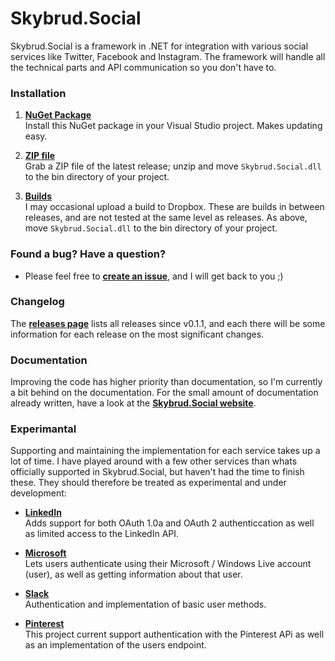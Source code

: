 Skybrud.Social
==============

Skybrud.Social is a framework in .NET for integration with various social services like Twitter, Facebook and Instagram. The framework will handle all the technical parts and API communication so you don't have to.

### Installation

1. [**NuGet Package**][NuGetPackage]  
Install this NuGet package in your Visual Studio project. Makes updating easy.

2. [**ZIP file**][GitHubRelease]  
Grab a ZIP file of the latest release; unzip and move `Skybrud.Social.dll` to the bin directory of your project.

2. [**Builds**][DropboxFolder]  
I may occasional upload a build to Dropbox. These are builds in between releases, and are not tested at the same level as releases. As above, move `Skybrud.Social.dll` to the bin directory of your project.

### Found a bug? Have a question?

* Please feel free to [**create an issue**][Issues], and I will get back to you ;)

### Changelog

The [**releases page**](https://github.com/abjerner/Skybrud.Social/releases) lists all releases since v0.1.1, and each there will be some information for each release on the most significant changes.

### Documentation

Improving the code has higher priority than documentation, so I'm currently a bit behind on the documentation. For the small amount of documentation already written, have a look at the [**Skybrud.Social website**][Website].

### Experimantal

Supporting and maintaining the implementation for each service takes up a lot of time. I have played around with a few other services than whats officially supported in Skybrud.Social, but haven't had the time to finish these. They should therefore be treated as experimental and under development:

* [**LinkedIn**](https://github.com/abjerner/Skybrud.Social/tree/master/src/Skybrud.Social.LinkedIn)<br />Adds support for both OAuth 1.0a and OAuth 2 authenticcation as well as limited access to the LinkedIn API.

* [**Microsoft**](https://github.com/abjerner/Skybrud.Social/tree/master/src/Skybrud.Social.Microsoft)<br />Lets users authenticate using their Microsoft / Windows Live account (user), as well as getting information about that user.

* [**Slack**](https://github.com/abjerner/Skybrud.Social/tree/master/src/Skybrud.Social.Slack)<br />Authentication and implementation of basic user methods.

* [**Pinterest**](https://github.com/abjerner/Skybrud.Social/tree/master/src/Skybrud.Social.Pinterest)<br />This project current support authentication with the Pinterest APi as well as an implementation of the users endpoint.


[Website]: http://social.skybrud.dk/
[NuGetPackage]: https://www.nuget.org/packages/Skybrud.Social
[GitHubRelease]: https://github.com/abjerner/Skybrud.Social/releases/latest
[DropboxFolder]: https://www.dropbox.com/sh/ubak1qionvji8mf/AACq5X5b2Ic6MPPZznrzfsl2a?dl=0
[Changelog]: https://github.com/abjerner/Skybrud.Social/blob/master/CHANGELOG.md
[Issues]: https://github.com/abjerner/Skybrud.Social/issues
